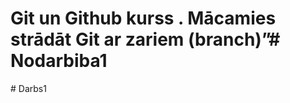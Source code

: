# Git un Github kurss .      Mācamies strādāt Git ar zariem (branch)”#   N o d a r b i b a 1  
 #   D a r b s 1  
 